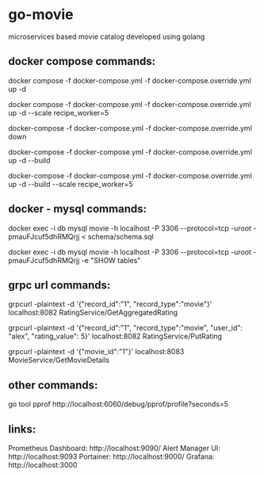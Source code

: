 # go-movie
microservices based movie catalog developed using golang


## docker compose commands:

docker compose -f docker-compose.yml -f docker-compose.override.yml up -d

docker compose -f docker-compose.yml -f docker-compose.override.yml up -d --scale recipe_worker=5

docker-compose -f docker-compose.yml -f docker-compose.override.yml down

docker-compose -f docker-compose.yml -f docker-compose.override.yml up -d --build

docker-compose -f docker-compose.yml -f docker-compose.override.yml up -d --build  --scale recipe_worker=5

## docker - mysql commands:

docker exec -i db mysql movie -h localhost -P 3306 --protocol=tcp -uroot -pmauFJcuf5dhRMQrjj < schema/schema.sql

docker exec -i db mysql movie -h localhost -P 3306 --protocol=tcp -uroot -pmauFJcuf5dhRMQrjj -e "SHOW tables"

## grpc url commands:

grpcurl -plaintext -d '{"record_id":"1", "record_type":"movie"}' localhost:8082 RatingService/GetAggregatedRating

grpcurl -plaintext -d '{"record_id":"1", "record_type":"movie", "user_id": "alex", "rating_value": 5}' localhost:8082 RatingService/PutRating

grpcurl -plaintext -d '{"movie_id":"1"}' localhost:8083 MovieService/GetMovieDetails

## other commands:
go tool pprof http://localhost:6060/debug/pprof/profile?seconds=5

## links:

Prometheus Dashboard: http://localhost:9090/
Alert Manager UI: http://localhost:9093
Portainer: http://localhost:9000/
Grafana: http://localhost:3000



